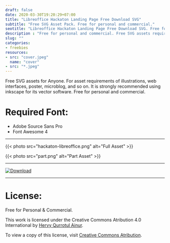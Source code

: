 ```yaml
---
draft: false
date: 2020-03-30T19:20:29+07:00
title: "Libreoffice Hackaton Landing Page Free Download SVG"
subtitle: "Free SVG Asset Pack. Free for personal and commercial."
seotitle: "Libreoffice Hackaton Landing Page Free Download SVG. Free for personal and commercial."
description : "Free for personal and commercial. Free SVG assets requirements of illustrations, web interfaces, poster, microblog, and so on. Strongly recommended using Inkscape Vector Software."
slug: ""
categories:
- freebies
resources:
- src: "cover.jpeg"
  name: "cover"
- src: "*.jpeg"
---
```


Free SVG assets for Anyone. For asset requirements of illustrations, web interfaces, poster, microblog, and so on. It is strongly recommended using inkscape for its vector software. Free for personal and commercial.

# Required Font:

* Adobe Source Sans Pro
* Font Awesome 4

***

{{< photo src="hackaton-libreoffice.png" alt="Full Asset" >}}

{{< photo src="part.png" alt="Part Asset" >}}

***

[![Download](/download.png)](https://gitlab.com/hervyqa/ilustrasi/-/raw/master/hackaton-libreoffice/hackaton-libreoffice.zip?inline=false)

***

# License:

Free for Personal & Commercial.

This work is licensed under the Creative Commons Atribution 4.0 International by [Hervy Qurrotul Ainur].

To view a copy of this license, visit [Creative Commons Atribution](https://creativecommons.org/licenses/by-/4.0/).


[Inkscape]:https://www.inkscape.org
[Gimp]:https://www.gimp.org

[GNOME.ID]:https://www.gnome.id
[BUKU CC-ID]:https://bit.ly/madewithccID
[Wikimedia]:https://www.wikkimedia.org/

[Behance]:https://www.b.net
[Dribbble]:https://www.dribbble.com

[AdobeStock]:https//www.stock.adobe.com
[123rf]:https//www.123rf.com
[Freepik]:https//www.freepik.com
[Dreamstime]:https//www.dreamstime.com
[Shutterstock]:https://submit.shutterstock.com/?ref=238649869

[Hervyqa]:https://hervyqa.com
[Hervy Qurrotul Ainur]:mailto:https://hervyqa.com
[Manjaro-X]:https://manjaro-x.id
[Inkporter]:https://github.com/raniaamina/inkporter
